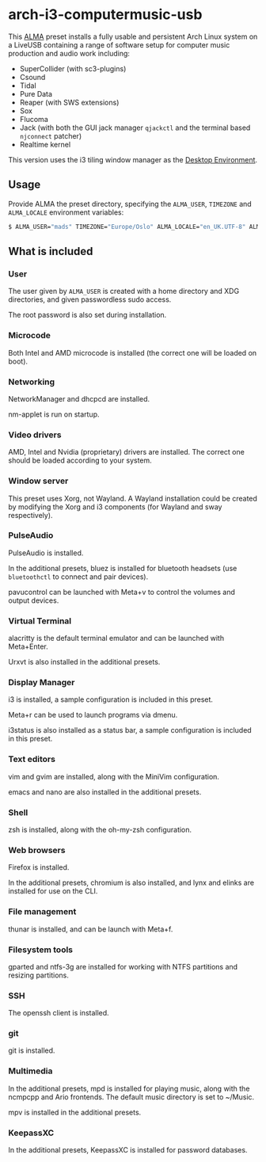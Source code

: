 # arch-i3-computermusic-usb

This [ALMA](https://github.com/r-darwish/alma) preset installs a fully usable and persistent Arch Linux system on a LiveUSB containing a range of software setup for computer music production and audio work including:

- SuperCollider (with sc3-plugins)
- Csound
- Tidal
- Pure Data
- Reaper (with SWS extensions)
- Sox
- Flucoma
- Jack (with both the GUI jack manager `qjackctl` and the terminal based `njconnect` patcher)
- Realtime kernel

This version uses the i3 tiling window manager as the [Desktop Environment](https://wiki.archlinux.org/index.php/Desktop_environment).

## Usage
Provide ALMA the preset directory, specifying the `ALMA_USER`, `TIMEZONE` and `ALMA_LOCALE` environment variables:

```bash
$ ALMA_USER="mads" TIMEZONE="Europe/Oslo" ALMA_LOCALE="en_UK.UTF-8" ALMA_KB_LAYOUT="dk" sudo -E alma create --presets preset
```

## What is included
### User
The user given by `ALMA_USER` is created with a home directory and XDG directories, and given passwordless sudo access.

The root password is also set during installation.

### Microcode

Both Intel and AMD microcode is installed (the correct one will be loaded on boot).

### Networking

NetworkManager and dhcpcd are installed.

nm-applet is run on startup.

### Video drivers

AMD, Intel and Nvidia (proprietary) drivers are installed. The correct one should be loaded according to your system.

### Window server

This preset uses Xorg, not Wayland. A Wayland installation could be created by modifying the Xorg and i3 components (for Wayland and sway respectively).

### PulseAudio

PulseAudio is installed. 

In the additional presets, bluez is installed for bluetooth headsets (use `bluetoothctl` to connect and pair devices).

pavucontrol can be launched with Meta+v to control the volumes and output devices.

### Virtual Terminal

alacritty is the default terminal emulator and can be launched with Meta+Enter.

Urxvt is also installed in the additional presets.

### Display Manager

i3 is installed, a sample configuration is included in this preset.

Meta+r can be used to launch programs via dmenu.

i3status is also installed as a status bar, a sample configuration is included in this preset.

### Text editors

vim and gvim are installed, along with the MiniVim configuration.

emacs and nano are also installed in the additional presets.

### Shell

zsh is installed, along with the oh-my-zsh configuration.

### Web browsers

Firefox is installed.

In the additional presets, chromium is also installed, and
lynx and elinks are installed for use on the CLI.

### File management

thunar is installed, and can be launch with Meta+f.

### Filesystem tools

gparted and ntfs-3g are installed for working with NTFS partitions and resizing partitions.

### SSH

The openssh client is installed.

### git

git is installed.

### Multimedia

In the additional presets, mpd is installed for playing music,
along with the ncmpcpp and Ario frontends.
The default music directory is set to ~/Music.

mpv is installed in the additional presets.

### KeepassXC

In the additional presets, KeepassXC is installed for password databases.

